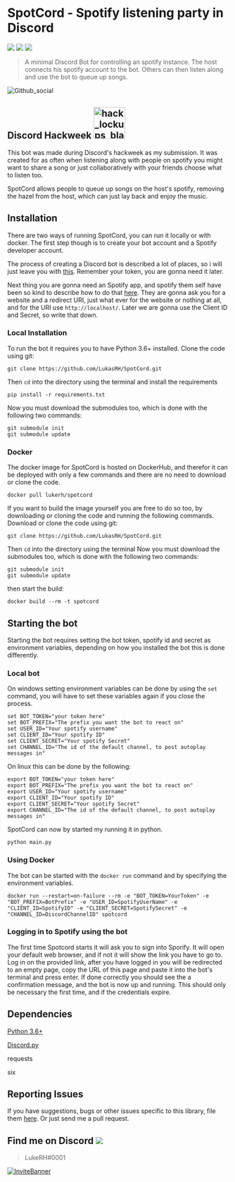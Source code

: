 # SpotCord - Spotify listening party in Discord

![][tag-lisence]
![][tag-issues]
![][tag-pull]

> A minimal Discord Bot for controlling an spotify instance. The host connects his spotify account to the bot. Others can then listen along and use the bot to queue up songs. 

![Github_social](https://user-images.githubusercontent.com/16747705/60066065-500ae500-9706-11e9-82e0-db371339259b.png)

## Discord Hackweek <img width="72" alt="hack_lockups_black" src="https://user-images.githubusercontent.com/16747705/60066236-c90a3c80-9706-11e9-8bba-3917cdbdda50.png">
This bot was made during Discord's hackweek as my submission. It was created for as often when listening along with people on spotify you might want to share a song or just collaboratively with your friends choose what to listen too.

SpotCord allows people to queue up songs on the host's spotify, removing the hazel from the host, which can just lay back and enjoy the music. 

## Installation
There are two ways of running SpotCord, you can run it locally or with docker.
The first step though is to create your bot account and a Spotify developer account.

The process of creating a Discord bot is described a lot of places, so i will just leave you with [this](https://discordpy.readthedocs.io/en/latest/discord.html). Remember your token, you are gonna need it later.

Next thing you are gonna need an Spotify app, and spotify them self have been so kind to describe how to do that [here](https://developer.spotify.com/documentation/general/guides/app-settings/).
They are gonna ask you for a website and a redirect URI, just what ever for the website or nothing at all, and for the URI use `http://localhost/`. Later we are gonna use the Client ID and Secret, so write that down.


### Local Installation
To run the bot it requires you to have Python 3.6+ installed.
Clone the code using git:
```text
git clone https://github.com/LukasRH/SpotCord.git
```
Then `cd` into the directory using the terminal and install the requirements
````text
pip install -r requirements.txt
````
Now you must download the submodules too, which is done with the following two commands:
```text
git submodule init
git submodule update
```

### Docker
The docker image for SpotCord is hosted on DockerHub, and therefor it can be deployed with only a few commands and there are no need to download or clone the code.
```text
docker pull lukerh/spotcord
```
If you want to build the image yourself you are free to do so too, by downloading or cloning the code and running the following commands.
Download or clone the code using git:
```text
git clone https://github.com/LukasRH/SpotCord.git
```
Then `cd` into the directory using the terminal 
Now you must download the submodules too, which is done with the following two commands:
```text
git submodule init
git submodule update
```
then start the build:
```text
docker build --rm -t spotcord
```

## Starting the bot
Starting the bot requires setting the bot token, spotify id and secret as environment variables, depending on how you installed the bot this is done differently.
### Local bot
On windows setting environment variables can be done by using the `set` command, you will have to set these variables again if you close the process.
```text
set BOT_TOKEN="your token here"
set BOT_PREFIX="The prefix you want the bot to react on"
set USER_ID="Your spotify username"
set CLIENT_ID="Your spotify ID"
set CLIENT_SECRET="Your spotify Secret"
set CHANNEL_ID="The id of the default channel, to post autoplay messages in"
```
On linux this can be done by the following:
```text
export BOT_TOKEN="your token here"
export BOT_PREFIX="The prefix you want the bot to react on"
export USER_ID="Your spotify username"
export CLIENT_ID="Your spotify ID"
export CLIENT_SECRET="Your spotify Secret"
export CHANNEL_ID="The id of the default channel, to post autoplay messages in"
```

SpotCord can now by started my running it in python.
````text
python main.py
````
### Using Docker
The bot can be started with the `docker run` command and by specifying the environment variables.
```text
docker run --restart=on-failure --rm -e "BOT_TOKEN=YourToken" -e "BOT_PREFIX=BotPrefix" -e "USER_ID=SpotifyUserName" -e "CLIENT_ID=SpotifyID" -e "CLIENT_SECRET=SpotifySecret" -e "CHANNEL_ID=DiscordChannelID" spotcord
```

### Logging in to Spotify using the bot
The first time Spotcord starts it will ask you to sign into Sporify. It will open your default web browser, and if not it will show the link you have to go to.
Log in on the provided link, after you have logged in you will be redirected to an empty page, copy the URL of this page and paste it into the bot's terminal and press enter.
If done correctly you should see the a confirmation message, and the bot is now up and running. This should only be necessary the first time, and if the credentials expire.

## Dependencies
[Python 3.6+](https://www.python.org/)

[Discord.py](https://github.com/Rapptz/discord.py)

requests

six

## Reporting Issues
If you have suggestions, bugs or other issues specific to this library, file them [here](https://github.com/LukasRH/SpotCord/issues). Or just send me a pull request.

## Find me on Discord ![][tag-discord]
> LukeRH#0001

[![InviteBanner](https://user-images.githubusercontent.com/16747705/60059041-111b6600-96eb-11e9-9c26-6c0e8e9b9164.png)](https://discord.gg/PyKMjq8)

<!-- Markdown link & img dfn's -->
[tag-lisence]: https://img.shields.io/github/license/LukasRH/SpotCord.svg?style=flat-square
[tag-issues]: https://img.shields.io/github/issues/LukasRH/SpotCord.svg?style=flat-square
[tag-pull]: https://img.shields.io/github/issues-pr/LukasRH/spotcord.svg?style=flat-square
[tag-discord]: https://img.shields.io/discord/580822439773208581.svg


